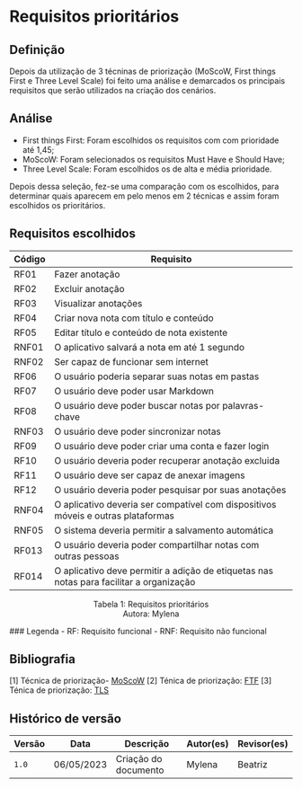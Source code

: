 # Requisitos prioritários

## Definição

Depois da utilização de 3 técninas de priorização (MoScoW, First things First e Three Level Scale) foi feito uma análise e demarcados os principais requisitos que serão utilizados na criação dos cenários. 

## Análise

- First things First: Foram escolhidos os requisitos com com prioridade até 1,45;
- MoScoW: Foram selecionados os requisitos Must Have e Should Have;
- Three Level Scale: Foram escolhidos os de alta e média prioridade.

Depois dessa seleção, fez-se uma comparação com os escolhidos, para determinar quais aparecem em pelo menos em 2 técnicas e assim foram escolhidos os prioritários.
## Requisitos escolhidos

|**Código**|                                  **Requisito**                                           |
|----------|------------------------------------------------------------------------------------------|
|  RF01    | Fazer anotação                                                                           |
|  RF02    | Excluir anotação                                                                         |
|  RF03    | Visualizar anotações                                                                     |
|  RF04    | Criar nova nota com título e conteúdo                                                    |
|  RF05    | Editar título e conteúdo de nota existente                                               |
|  RNF01   | O aplicativo salvará a nota em até 1 segundo                                             |
|  RNF02   | Ser capaz de funcionar sem internet                                                      |
|  RF06    | O usuário poderia separar suas notas em pastas                                           |
|  RF07    | O usuário deve poder usar Markdown                                                       |
|  RF08    | O usuário deve poder buscar notas por palavras-chave                                     |
|  RNF03   | O usuário deve poder sincronizar notas                                                   |
|  RF09    | O usuário deve poder criar uma conta e fazer login                                       |
|  RF10    | O usuário deveria poder recuperar anotação excluida                                      |
|  RF11    | O usuário deve ser capaz de anexar imagens                                               |
|  RF12    | O usuário deveria poder pesquisar por suas anotações                                     |
|  RNF04   | O aplicativo deveria ser compatível com dispositivos móveis e outras plataformas         |
|  RNF05   | O sistema deveria permitir a salvamento automática                                       |
|  RF013   |  O usuário deveria poder compartilhar notas com outras pessoas                           |
|  RF014   | O aplicativo deve permitir a adição de etiquetas nas notas para facilitar a organização  |

<p align="center"> Tabela 1: Requisitos prioritários <br>  Autora: Mylena </p>
### Legenda
- RF: Requisito funcional
- RNF: Requisito não funcional

## Bibliografia

[1] Técnica de priorização- [MoScoW](https://requisitos-de-software.github.io/2023.1-Simplenote/elicitacao/Prioriza%C3%A7%C3%A3o/MoScoW/)
[2] Ténica de priorização: [FTF](https://requisitos-de-software.github.io/2023.1-Simplenote/elicitacao/Prioriza%C3%A7%C3%A3o/FirstthingsFirst/)
[3] Ténica de priorização: [TLS](https://requisitos-de-software.github.io/2023.1-Simplenote/elicitacao/Prioriza%C3%A7%C3%A3o/ThreeLevelScale/)


## Histórico de versão
| Versão | Data       | Descrição                     | Autor(es)             | Revisor(es) |
| ------ | ---------- | ----------------------------- | --------------------- | ----------- |
| `1.0`  |06/05/2023  | Criação do documento          | Mylena                | Beatriz     |


